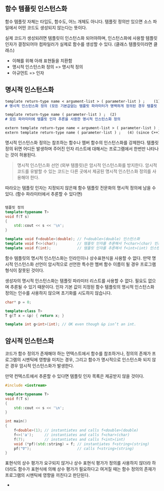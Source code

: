 ## 함수 템플릿 인스턴스화

함수 템플릿 자체는 타입도, 함수도, 어느 개체도 아니다.
템플릿 정의만 있으면 소스 파일에서 어떤 코드도 생성되지 않는다는 뜻이다.

실제 코드가 생성되려면 템플릿이 인스턴스화 되어야하며,
인스턴스화에 사용할 템플릿 인자가 결정되어야 컴파일러가 실제로 함수를 생성할 수 있다. (클래스 템플릿이라면 클래스)

* 이해를 위해 아래 표현들을 치환함
* 명시적 인스턴스화 정의 => 명시적 정의
* 아규먼트 => 인자


## 명시적 인스턴스화

```md
template return-type name < argument-list > ( parameter-list ) ;	(1)
# 명시적 인스턴스화 정의 (모든 기본값없는 템플릿 파라미터가 명백하게 정의된 경우 템플릿 인수 추론 없음)

template return-type name ( parameter-list ) ;	(2)
# 모든 파라미터에 템플릿 인자 추론을 사용한 명시적 인스턴스화 정의

extern template return-type name < argument-list > ( parameter-list ) ;	(3)	(since C++11)
extern template return-type name ( parameter-list ) ;	(4)	(since C++11)
```

명시적 인스턴스화 정의는 참조하는 함수나 멤버 함수의 인스턴스화를 강제한다. 템플릿 정의 뒤면 어디든 발생하며 주어진 인자 리스트에 대해서는 프로그램에서 한번만 나타나는 것이 허용된다.

> 명시적 인스턴스화 선언 (외부 템플릿)은 암시적 인스턴스화를 방지한다.
> 암시적 코드를 유발할 수 있는 코드는 다른 곳에서 제공된 명시적 인스턴스화 정의를 사용해야 한다.

따라오는 템플릿 인자는 지정되지 않은채 함수 템플릿 전문화의 명시적 정의에 남을 수 있다. (함수 파라미터에서 추론할 수 있다면)

```c++

템플릿 정의
template<typename T>
void f(T s)
{
    std::cout << s << '\n';
}

template void f<double>(double); // f<double>(double) 인스턴스화
template void f<>(char);         // 템플릿 인자를 추론해서 f<char>(char) 인스턴스화
template void f(int);            // 템플릿 인자를 추론해서 f<int>(int) 인스턴스화
```

함수 템플릿의 명시적 인스턴스화는 인라인이나 상수표현식을 사용할 수 없다.
만약 명시적 인스턴스화 선언이 암시적으로 선언한 특수한 멤버 함수 이름이 될 경우 프로그램 형식이 잘못된 것이다.

생성자의 명시적 인스턴스화는 템플릿 파라미터 리스트를 사용할 수 없다. 필요도 없으며 추론될 수 있기 때문이다.
인자 기본 값이 지정된 함수 템플릿의 명시적 인스턴스화 정의는 인수를 사용하지 않으며 초기화를 시도하지 않습니다.

```c++
char* p = 0;

template<class T>
T g(T x = &p) { return x; }

template int g<int>(int); // OK even though &p isn’t an int.
```

## 암시적 인스턴스화

코드가 함수 정의가 존재해야 하는 먼텍스트에서 함수를 참조하거나, 정의의 존재가 프로그램의 시멘틱에 영향을 미치는 경우, 그리고 함수가 명시적으로 인스턴스화 되지 않은 경우 암시적 인스턴스화가 발생한다.

만약 컨텍스트에서 추론할 수 있다면 템플릿 인자 목록은 제공받지 않을 것이다.

```c++
#include <iostream>

template<typename T>
void f(T s)
{
    std::cout << s << '\n';
}

int main()
{
    f<double>(1); // instantiates and calls f<double>(double)
    f<>('a');     // instantiates and calls f<char>(char)
    f(7);         // instantiates and calls f<int>(int)
    void (*pf)(std::string) = f; // instantiates f<string>(string)
    pf("∇");                     // calls f<string>(string)
}
```

표현식의 상수 평가가 요구되지 않거나 상수 표현식 평가가 정의를 사용하지 않더라 하더라도 함수가 표현식에 의해 상수 평가가 필요하다고 여겨질 때는 함수 정의의 존재가 프로그램의 시멘틱에 영향을 끼친다고 판단된다.

+
